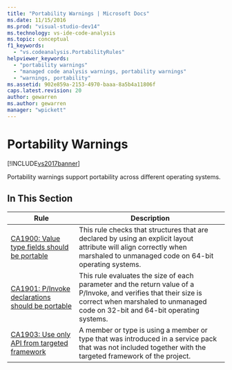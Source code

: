 ```yaml
---
title: "Portability Warnings | Microsoft Docs"
ms.date: 11/15/2016
ms.prod: "visual-studio-dev14"
ms.technology: vs-ide-code-analysis
ms.topic: conceptual
f1_keywords: 
  - "vs.codeanalysis.PortabilityRules"
helpviewer_keywords: 
  - "portability warnings"
  - "managed code analysis warnings, portability warnings"
  - "warnings, portability"
ms.assetid: 902e859a-2153-4970-baaa-8a5b4a11806f
caps.latest.revision: 20
author: gewarren
ms.author: gewarren
manager: "wpickett"
---
```

# Portability Warnings
[!INCLUDE[vs2017banner](../includes/vs2017banner.md)]

Portability warnings support portability across different operating systems.  
  
## In This Section  
  
|Rule|Description|  
|----------|-----------------|  
|[CA1900: Value type fields should be portable](../code-quality/ca1900-value-type-fields-should-be-portable.md)|This rule checks that structures that are declared by using an explicit layout attribute will align correctly when marshaled to unmanaged code on 64-bit operating systems.|  
|[CA1901: P/Invoke declarations should be portable](../code-quality/ca1901-p-invoke-declarations-should-be-portable.md)|This rule evaluates the size of each parameter and the return value of a P/Invoke, and verifies that their size is correct when marshaled to unmanaged code on 32-bit and 64-bit operating systems.|  
|[CA1903: Use only API from targeted framework](../code-quality/ca1903-use-only-api-from-targeted-framework.md)|A member or type is using a member or type that was introduced in a service pack that was not included together with the targeted framework of the project.|
